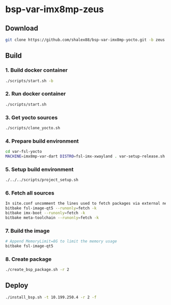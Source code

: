 # bsp-var-imx8mp-zeus

## Download

```bash
git clone https://github.com/shalex88/bsp-var-imx8mp-yocto.git -b zeus bsp-var-imx8mp-zeus
```

## Build

### 1. Build docker container

```bash
./scripts/start.sh -b
```

### 2. Run docker container

```bash
./scripts/start.sh
```

### 3. Get yocto sources

```bash
./scripts/clone_yocto.sh
```

### 4. Prepare build environment

```bash
cd var-fsl-yocto
MACHINE=imx8mp-var-dart DISTRO=fsl-imx-xwayland . var-setup-release.sh -b build
```

### 5. Setup build environment

```bash
./../../scripts/project_setup.sh
```

### 6. Fetch all sources

```bash
In site.conf uncomment the lines used to fetch packages via external network
bitbake fsl-image-qt5 --runonly=fetch -k
bitbake imx-boot --runonly=fetch -k
bitbake meta-toolchain --runonly=fetch -k
```

### 7. Build the image

```bash
# Append MemoryLimit=8G to limit the memory usage
bitbake fsl-image-qt5
```

### 8. Create package

```bash
./create_bsp_package.sh -r 2
```

## Deploy

```bash
./install_bsp.sh -t 10.199.250.4 -r 2 -f
```
